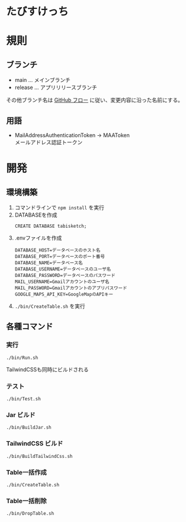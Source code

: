 # たびすけっち

# 規則
## ブランチ

- main ... メインブランチ
- release ... アプリリリースブランチ

その他ブランチ名は [GitHub フロー](https://docs.github.com/ja/get-started/using-github/github-flow) に従い、変更内容に沿った名前にする。

## 用語

- MailAddressAuthenticationToken -> MAAToken  
  メールアドレス認証トークン

# 開発
## 環境構築

1. コマンドラインで `npm install` を実行
2. DATABASEを作成
    ```postgresql
    CREATE DATABASE tabisketch;
    ```
3. .envファイルを作成
    ```
    DATABASE_HOST=データベースのホスト名
    DATABASE_PORT=データベースのポート番号
    DATABASE_NAME=データベース名
    DATABASE_USERNAME=データベースのユーザ名
    DATABASE_PASSWORD=データベースのパスワード
    MAIL_USERNAME=Gmailアカウントのユーザ名
    MAIL_PASSWORD=Gmailアカウントのアプリパスワード
    GOOGLE_MAPS_API_KEY=GoogleMapのAPIキー
    ```
4. `./bin/CreateTable.sh` を実行

## 各種コマンド

### 実行
```shell
./bin/Run.sh
```
TailwindCSSも同時にビルドされる

### テスト
```shell
./bin/Test.sh
```

### Jar ビルド
```shell
./bin/BuildJar.sh
```

### TailwindCSS ビルド
```shell
./bin/BuildTailwindCss.sh
```

### Table一括作成
```shell
./bin/CreateTable.sh
```

### Table一括削除
```shell
./bin/DropTable.sh
```